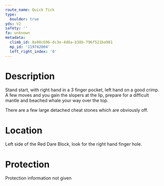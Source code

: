 ```yaml
---
route_name: Quick Tick
type:
  boulder: true
yds: V2
safety: ''
fa: unknown
metadata:
  climb_id: 8a98c696-dc3e-4d8a-b38b-796f521ba981
  mp_id: '119742004'
  left_right_index: '0'
---
```

# Description
Stand start, with right hand in a 3 finger pocket, left hand on a good crimp. A few moves and you gain the slopers at the lip, prepare for a difficult mantle and beached whale your way over the top.

There are a few large detached cheat stones which are obviously off.

# Location
Left side of the Red Dare Block, look for the right hand finger hole.

# Protection
Protection information not given
